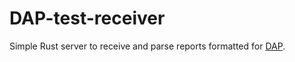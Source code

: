 # DAP-test-receiver

Simple Rust server to receive and parse reports formatted for [DAP](https://github.com/ietf-wg-ppm/draft-ietf-ppm-dap).
